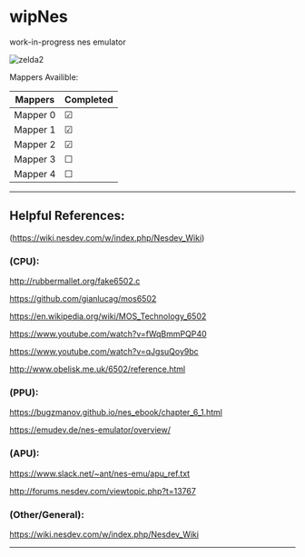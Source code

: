 # wipNes
work-in-progress nes emulator

![zelda2](https://user-images.githubusercontent.com/59201614/106418772-13c06e80-647d-11eb-93ef-ee724c84c47e.png)

Mappers Availible:

| Mappers  | Completed  |
| -------- | ---------- |
| Mapper 0 | &#9745;    |
| Mapper 1 | &#9745;    |
| Mapper 2 | &#9745;    |
| Mapper 3 | &#9744;    |
| Mapper 4 | &#9744;    |

---

## Helpful References:

(https://wiki.nesdev.com/w/index.php/Nesdev_Wiki)

### (CPU):

http://rubbermallet.org/fake6502.c

https://github.com/gianlucag/mos6502

https://en.wikipedia.org/wiki/MOS_Technology_6502

https://www.youtube.com/watch?v=fWqBmmPQP40

https://www.youtube.com/watch?v=qJgsuQoy9bc

http://www.obelisk.me.uk/6502/reference.html

### (PPU):

https://bugzmanov.github.io/nes_ebook/chapter_6_1.html

https://emudev.de/nes-emulator/overview/

### (APU):

https://www.slack.net/~ant/nes-emu/apu_ref.txt

http://forums.nesdev.com/viewtopic.php?t=13767

### (Other/General):

https://wiki.nesdev.com/w/index.php/Nesdev_Wiki

---


